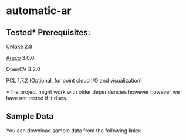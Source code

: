 # automatic-ar

## Tested* Prerequisites:

CMake 2.8

[Aruco](https://www.uco.es/investiga/grupos/ava/node/26) 3.0.0 

OpenCV 3.2.0

PCL 1.7.2 (Optional, for point cloud I/O and visualization)

*The project might work with older dependencies however however we have not tested if it does.

## Sample Data
You can download sample data from the following links:


